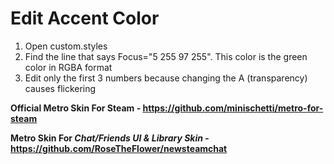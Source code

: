 #                                                                    Edit Accent Color
1. Open custom.styles
2. Find the line that says Focus="5 255 97 255". This color is the green color in RGBA format
3. Edit only the first 3 numbers because changing the A (transparency) causes flickering

**Official Metro Skin For Steam - https://github.com/minischetti/metro-for-steam**

**Metro Skin For *Chat/Friends UI & Library Skin* - https://github.com/RoseTheFlower/newsteamchat**
